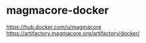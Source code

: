 # magmacore-docker

https://hub.docker.com/u/magmacore \
https://artifactory.magmacore.org/artifactory/docker/


